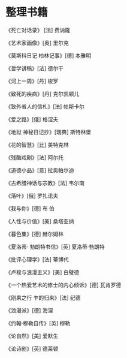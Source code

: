 # 整理书籍

《死亡对话录》 [法] 费讷隆

《艺术家画像》[奥] 里尔克

《莫斯科日记 柏林记事》[德] 本雅明

《哲学讲稿》[法] 德尔干

《河上一周》[丹] 梭罗

《致死的疾病》[丹] 克尔凯顿儿

《致外省人的信札》[法] 帕斯卡尔

《爱之路》[俄] 格涅夫

《地狱 神秘日记抄》[瑞典] 斯特林堡

《花的智慧》[比] 美特克林

《残酷戏剧》[法] 阿尔托

《道德小品》[意] 拉奥帕尔迪

《古希腊神话与宗教》[法] 韦尔南

《落叶》[俄] 罗扎诺夫

《我与你》[德] 布 伯

《人性与价值》[美] 桑塔亚纳

《暮色集》[德] 赫尔姆林

《夏洛蒂· 勃朗特书信》[英] 夏洛蒂·勃朗特

《批评心理学》[法] 蒂博代

《卢梭与浪漫主义》[美] 白璧德

《一个热爱艺术的修士的内心倾诉》[德] 瓦肯罗德

《刚果之行 乍的归来》[法] 纪德

《浪漫派》[德] 海涅

《约翰·穆勒自传》[英] 穆勒

《论自然》[美] 爱默生

《论诗剧》[英] 德莱顿


